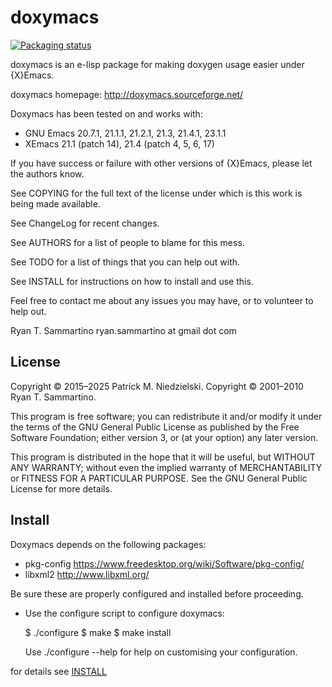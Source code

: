 doxymacs
========

[![Packaging status](https://repology.org/badge/tiny-repos/emacs:doxymacs.svg)](https://repology.org/project/emacs:doxymacs/versions)

doxymacs is an e-lisp package for making doxygen usage easier under {X}Emacs.

doxymacs homepage: http://doxymacs.sourceforge.net/

Doxymacs has been tested on and works with:
 - GNU Emacs 20.7.1, 21.1.1, 21.2.1, 21.3, 21.4.1, 23.1.1
 - XEmacs 21.1 (patch 14), 21.4 (patch 4, 5, 6, 17)

If you have success or failure with other versions of {X}Emacs, please
let the authors know.

See COPYING for the full text of the license under which is this work
is being made available.

See ChangeLog for recent changes.

See AUTHORS for a list of people to blame for this mess.

See TODO for a list of things that you can help out with.

See INSTALL for instructions on how to install and use this.

Feel free to contact me about any issues you may have, or to volunteer
to help out.

Ryan T. Sammartino
ryan.sammartino at gmail dot com

## License

Copyright © 2015–2025 Patrick M. Niedzielski.
Copyright © 2001–2010 Ryan T. Sammartino.

This program is free software; you can redistribute it and/or modify
it under the terms of the GNU General Public License as published by
the Free Software Foundation; either version 3, or (at your option)
any later version.

This program is distributed in the hope that it will be useful,
but WITHOUT ANY WARRANTY; without even the implied warranty of
MERCHANTABILITY or FITNESS FOR A PARTICULAR PURPOSE.  See the
GNU General Public License for more details.

## Install

Doxymacs depends on the following packages:

- pkg-config https://www.freedesktop.org/wiki/Software/pkg-config/
- libxml2 http://www.libxml.org/

Be sure these are properly configured and installed before proceeding.

- Use the configure script to configure doxymacs:

   $ ./configure
   $ make
   $ make install

  Use ./configure --help for help on customising your configuration.

for details see [INSTALL](INSTALL)
